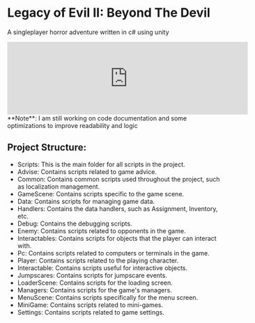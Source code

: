 # Legacy of Evil II: Beyond The Devil

A singleplayer horror adventure written in c# using unity<br/>
<iframe frameborder="0" src="https://itch.io/embed/1919917?bg_color=1c1c1c&amp;fg_color=efefef&amp;link_color=afbfd2&amp;border_color=404040" width="552" height="167"><a href="https://ctx1000.itch.io/legacy-of-evil-beyond-the-devil">Legacy of Evil II by ctx1000</a></iframe><br/>
**Note**: I am still working on code documentation and some optimizations to improve readability and logic

## Project Structure:
<ul>
  <li>Scripts: This is the main folder for all scripts in the project.</li>
  <li>Advise: Contains scripts related to game advice.</li>
  <li>Common: Contains common scripts used throughout the project, such as localization management.</li>
  <li>GameScene: Contains scripts specific to the game scene.</li>
  <li>Data: Contains scripts for managing game data.</li>
  <li>Handlers: Contains the data handlers, such as Assignment, Inventory, etc.</li>
  <li>Debug: Contains the debugging scripts.</li>
  <li>Enemy: Contains scripts related to opponents in the game.</li>
  <li>Interactables: Contains scripts for objects that the player can interact with.</li>
  <li>Pc: Contains scripts related to computers or terminals in the game.</li>
  <li>Player: Contains scripts related to the playing character.</li>
  <li>Interactable: Contains scripts useful for interactive objects.</li>
  <li>Jumpscares: Contains scripts for jumpscare events.</li>
  <li>LoaderScene: Contains scripts for the loading screen.</li>
  <li>Managers: Contains scripts for the game's managers.</li>
  <li>MenuScene: Contains scripts specifically for the menu screen.</li>
  <li>MiniGame: Contains scripts related to mini-games.</li>
  <li>Settings: Contains scripts related to game settings.</li>
</ul>
